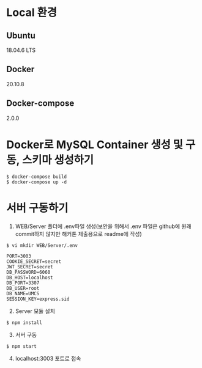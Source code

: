 # Local 환경
## Ubuntu
18.04.6 LTS
## Docker
20.10.8
## Docker-compose
2.0.0

# Docker로 MySQL Container 생성 및 구동, 스키마 생성하기
```
$ docker-compose build
$ docker-compose up -d
```

# 서버 구동하기
1. WEB/Server 폴더에 .env파일 생성(보안을 위해서 .env 파일은 github에 원래 commit하지 않지만 해커톤 제출용으로 readme에 작성)

```
$ vi mkdir WEB/Server/.env

PORT=3003
COOKIE_SECRET=secret
JWT_SECRET=secret
DB_PASSWORD=6060
DB_HOST=localhost
DB_PORT=3307
DB_USER=root
DB_NAME=UMCS
SESSION_KEY=express.sid
```

2. Server 모듈 설치
```
$ npm install
```

3. 서버 구동
```
$ npm start
```

4. localhost:3003 포트로 접속